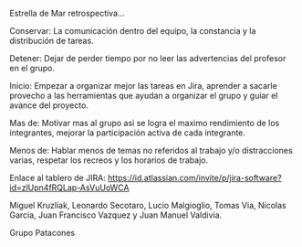 Estrella de Mar retrospectiva...

Conservar: La comunicación dentro del equipo, la constancia y la distribución de tareas.

Detener: Dejar de perder tiempo por no leer las advertencias del profesor en el grupo.

Inicio: Empezar a organizar mejor las tareas en Jira, aprender a sacarle provecho a las herramientas que ayudan a organizar el grupo y guiar el avance del proyecto.

Mas de: Motivar mas al grupo asi se logra el maximo rendimiento de los integrantes, mejorar la participación activa de cada integrante.

Menos de: Hablar menos de temas no referidos al trabajo y/o distracciones varias, respetar los recreos y los horarios de trabajo.

Enlace al tablero de JIRA: https://id.atlassian.com/invite/p/jira-software?id=zlUpn4fRQLap-AsVuUoWCA

Miguel Kruzliak, Leonardo Secotaro, Lucio Malgioglio, Tomas Via, Nicolas Garcia, Juan Francisco Vazquez y Juan Manuel Valdivia.

Grupo Patacones
